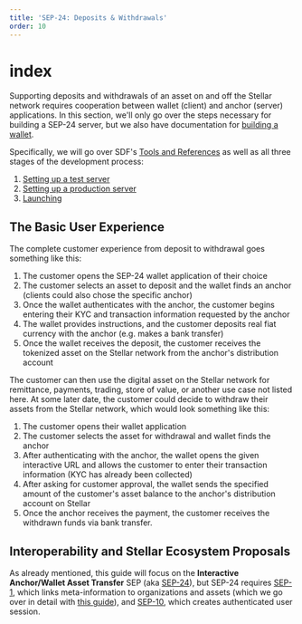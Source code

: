 ```yaml
---
title: 'SEP-24: Deposits & Withdrawals'
order: 10
---
```


# index

Supporting deposits and withdrawals of an asset on and off the Stellar network requires cooperation between wallet \(client\) and anchor \(server\) applications. In this section, we'll only go over the steps necessary for building a SEP-24 server, but we also have documentation for [building a wallet](../../content/docs/building-apps/index.md).

Specifically, we will go over SDF's [Tools and References](reference-implementations.md) as well as all three stages of the development process:

1. [Setting up a test server](setting-up-test-server.md)
2. [Setting up a production server](setting-up-production-server.md)
3. [Launching](launch.md)

## The Basic User Experience

The complete customer experience from deposit to withdrawal goes something like this:

1. The customer opens the SEP-24 wallet application of their choice
2. The customer selects an asset to deposit and the wallet finds an anchor \(clients could also chose the specific anchor\)
3. Once the wallet authenticates with the anchor, the customer begins entering their KYC and transaction information requested by the anchor
4. The wallet provides instructions, and the customer deposits real fiat currency with the anchor \(e.g. makes a bank transfer\)
5. Once the wallet receives the deposit, the customer receives the tokenized asset on the Stellar network from the anchor's distribution account

The customer can then use the digital asset on the Stellar network for remittance, payments, trading, store of value, or another use case not listed here. At some later date, the customer could decide to withdraw their assets from the Stellar network, which would look something like this:

1. The customer opens their wallet application
2. The customer selects the asset for withdrawal and wallet finds the anchor
3. After authenticating with the anchor, the wallet opens the given interactive URL and allows the customer to enter their transaction information \(KYC has already been collected\)
4. After asking for customer approval, the wallet sends the specified amount of the customer's asset balance to the anchor's distribution account on Stellar
5. Once the anchor receives the payment, the customer receives the withdrawn funds via bank transfer.

## Interoperability and Stellar Ecosystem Proposals

As already mentioned, this guide will focus on the **Interactive Anchor/Wallet Asset Transfer** SEP \(aka [SEP-24](https://github.com/stellar/stellar-protocol/blob/master/ecosystem/sep-0024.md)\), but SEP-24 requires [SEP-1](https://github.com/stellar/stellar-protocol/blob/master/ecosystem/sep-0001.md), which links meta-information to organizations and assets \(which we go over in detail with [this guide](../../issuing-assets/publishing-asset-info.md)\), and [SEP-10](https://github.com/stellar/stellar-protocol/blob/master/ecosystem/sep-0010.md), which creates authenticated user session.

